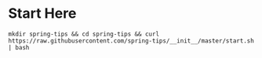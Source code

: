 
# Start Here
```mkdir spring-tips && cd spring-tips && curl https://raw.githubusercontent.com/spring-tips/__init__/master/start.sh | bash```

